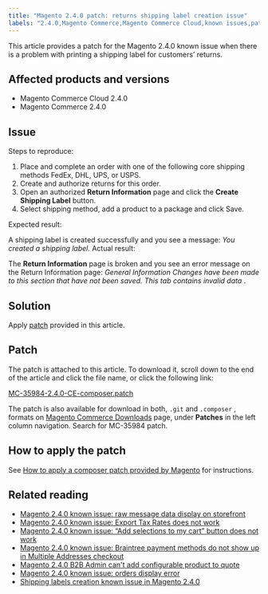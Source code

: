 ```yaml
---
title: "Magento 2.4.0 patch: returns shipping label creation issue"
labels: "2.4.0,Magento Commerce,Magento Commerce Cloud,known issues,patch,return,shipping label"
---
```


This article provides a patch for the Magento 2.4.0 known issue when there is a problem with printing a shipping label for customers’ returns.

## Affected products and versions

* Magento Commerce Cloud 2.4.0
* Magento Commerce 2.4.0

## Issue

 <span class="wysiwyg-underline">Steps to reproduce:</span>

1. Place and complete an order with one of the following core shipping methods FedEx, DHL, UPS, or USPS.
1. Create and authorize returns for this order.
1. Open an authorized **Return Information** page and click the **Create Shipping Label** button.
1. Select shipping method, add a product to a package and click Save.

 <span class="wysiwyg-underline">Expected result:</span>

A shipping label is created successfully and you see a message: *You created a shipping label.*  <span class="wysiwyg-underline">Actual result:</span>

The **Return Information** page is broken and you see an error message on the Return Information page: *General Information Changes have been made to this section that have not been saved. This tab contains invalid data* .

## Solution

Apply [patch](assets/MC-35984-2.4.0-CE-composer.patch.zip) provided in this article.

## Patch

The patch is attached to this article. To download it, scroll down to the end of the article and click the file name, or click the following link:

 [MC-35984-2.4.0-CE-composer.patch](assets/MC-35984-2.4.0-CE-composer.patch.zip)

The patch is also available for download in both, `.git` and `.composer` , formats on [Magento Commerce Downloads](https://magento.com/tech-resources/download) page, under **Patches** in the left column navigation. Search for MC-35984 patch.

## How to apply the patch

See [How to apply a composer patch provided by Magento](https://support.magento.com/hc/en-us/articles/360028367731) for instructions.

## Related reading

* [Magento 2.4.0 known issue: raw message data display on storefront](https://support.magento.com/hc/en-us/articles/360045804332)
* [Magento 2.4.0 known issue: Export Tax Rates does not work](https://support.magento.com/hc/en-us/articles/360045850032)
* [Magento 2.4.0 known issue: “Add selections to my cart” button does not work](https://support.magento.com/hc/en-us/articles/360045838312)
* [Magento 2.4.0 known issue: Braintree payment methods do not show up in Multiple Addresses checkout](https://support.magento.com/hc/en-us/articles/360046354992)
* [Magento 2.4.0 B2B Admin can't add configurable product to quote](https://support.magento.com/hc/en-us/articles/360046801971-Magento-2-4-0-known-issue-B2B-Admin-cannot-add-a-configurable-product-to-a-quote)
* [Magento 2.4.0 known issue: orders display error](https://support.magento.com/hc/en-us/articles/360046802271-Magento-2-4-0-known-issue-orders-display-error)
* [Shipping labels creation known issue in Magento 2.4.0](https://support.magento.com/hc/en-us/articles/360046750171-Shipping-labels-creation-known-issue-in-Magento-2-4-0)
